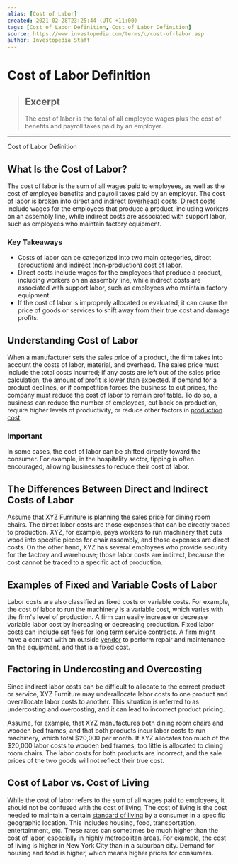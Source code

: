 ```yaml
---
alias: [Cost of Labor]
created: 2021-02-28T23:25:44 (UTC +11:00)
tags: [Cost of Labor Definition, Cost of Labor Definition]
source: https://www.investopedia.com/terms/c/cost-of-labor.asp
author: Investopedia Staff
---
```


# Cost of Labor Definition

> ## Excerpt
> The cost of labor is the total of all employee wages plus the cost of benefits and payroll taxes paid by an employer.

---

Cost of Labor Definition
## What Is the Cost of Labor?

The cost of labor is the sum of all wages paid to employees, as well as the cost of employee benefits and payroll taxes paid by an employer. The cost of labor is broken into direct and indirect ([overhead](https://www.investopedia.com/ask/answers/101314/what-are-differences-between-operating-expenses-and-overhead-expenses.asp)) costs. [Direct costs](https://www.investopedia.com/terms/d/directcost.asp) include wages for the employees that produce a product, including workers on an assembly line, while indirect costs are associated with support labor, such as employees who maintain factory equipment.

### Key Takeaways

-   Costs of labor can be categorized into two main categories, direct (production) and indirect (non-production) cost of labor.
-   Direct costs include wages for the employees that produce a product, including workers on an assembly line, while indirect costs are associated with support labor, such as employees who maintain factory equipment.
-   If the cost of labor is improperly allocated or evaluated, it can cause the price of goods or services to shift away from their true cost and damage profits.

## Understanding Cost of Labor

When a manufacturer sets the sales price of a product, the firm takes into account the costs of labor, material, and overhead. The sales price must include the total costs incurred; if any costs are left out of the sales price calculation, the [amount of profit is lower than expected](https://www.investopedia.com/ask/answers/031815/what-formula-calculating-profit-margins.asp). If demand for a product declines, or if competition forces the business to cut prices, the company must reduce the cost of labor to remain profitable. To do so, a business can reduce the number of employees, cut back on production, require higher levels of productivity, or reduce other factors in [production cost](https://www.investopedia.com/terms/p/production-cost.asp).

### Important

In some cases, the cost of labor can be shifted directly toward the consumer. For example, in the hospitality sector, tipping is often encouraged, allowing businesses to reduce their cost of labor.

## The Differences Between Direct and Indirect Costs of Labor

Assume that XYZ Furniture is planning the sales price for dining room chairs. The direct labor costs are those expenses that can be directly traced to production. XYZ, for example, pays workers to run machinery that cuts wood into specific pieces for chair assembly, and those expenses are direct costs. On the other hand, XYZ has several employees who provide security for the factory and warehouse; those labor costs are indirect, because the cost cannot be traced to a specific act of production.

## Examples of Fixed and Variable Costs of Labor

Labor costs are also classified as fixed costs or variable costs. For example, the cost of labor to run the machinery is a variable cost, which varies with the firm's level of production. A firm can easily increase or decrease variable labor cost by increasing or decreasing production. Fixed labor costs can include set fees for long term service contracts. A firm might have a contract with an outside [vendor](https://www.investopedia.com/terms/v/vendor.asp) to perform repair and maintenance on the equipment, and that is a fixed cost.

## Factoring in Undercosting and Overcosting

Since indirect labor costs can be difficult to allocate to the correct product or service, XYZ Furniture may underallocate labor costs to one product and overallocate labor costs to another. This situation is referred to as undercosting and overcosting, and it can lead to incorrect product pricing.

Assume, for example, that XYZ manufactures both dining room chairs and wooden bed frames, and that both products incur labor costs to run machinery, which total $20,000 per month. If XYZ allocates too much of the $20,000 labor costs to wooden bed frames, too little is allocated to dining room chairs. The labor costs for both products are incorrect, and the sale prices of the two goods will not reflect their true cost.

## Cost of Labor vs. Cost of Living 

While the cost of labor refers to the sum of all wages paid to employees, it should not be confused with the cost of living. The cost of living is the cost needed to maintain a certain [standard of living](https://www.investopedia.com/terms/s/standard-of-living.asp) by a consumer in a specific geographic location. This includes housing, food, transportation, entertainment, etc. These rates can sometimes be much higher than the cost of labor, especially in highly metropolitan areas. For example, the cost of living is higher in New York City than in a suburban city. Demand for housing and food is higher, which means higher prices for consumers.
